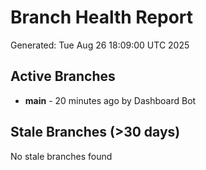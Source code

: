 # Branch Health Report
Generated: Tue Aug 26 18:09:00 UTC 2025

## Active Branches
- **main** - 20 minutes ago by Dashboard Bot

## Stale Branches (>30 days)
No stale branches found
